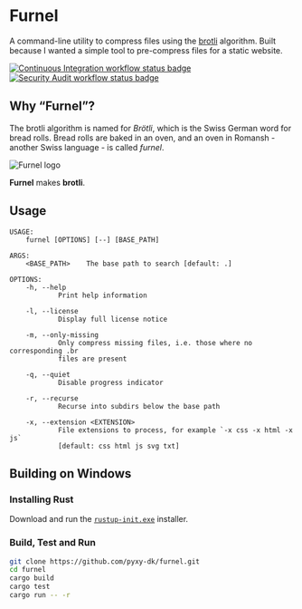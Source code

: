 # Furnel

A command-line utility to compress files using the [brotli] algorithm. Built because I wanted a
simple tool to pre-compress files for a static website.

[![Continuous Integration workflow status badge][badge-ci-svg]][badge-ci-href]
[![Security Audit workflow status badge][badge-audit-svg]][badge-audit-href]

## Why “Furnel”?

The brotli algorithm is named for *Brötli*, which is the Swiss German word for bread rolls. Bread
rolls are baked in an oven, and an oven in Romansh - another Swiss language - is called *furnel*.

![Furnel logo][og-image-url]

**Furnel** makes **brotli**.

## Usage

```text
USAGE:
    furnel [OPTIONS] [--] [BASE_PATH]

ARGS:
    <BASE_PATH>    The base path to search [default: .]

OPTIONS:
    -h, --help
            Print help information

    -l, --license
            Display full license notice

    -m, --only-missing
            Only compress missing files, i.e. those where no corresponding .br
            files are present

    -q, --quiet
            Disable progress indicator

    -r, --recurse
            Recurse into subdirs below the base path

    -x, --extension <EXTENSION>
            File extensions to process, for example `-x css -x html -x js`
            [default: css html js svg txt]
```

## Building on Windows

### Installing Rust

Download and run the [`rustup-init.exe`][rustup] installer.

### Build, Test and Run

```bash
git clone https://github.com/pyxy-dk/furnel.git
cd furnel
cargo build
cargo test
cargo run -- -r
```

[badge-audit-href]: https://github.com/pyxy-dk/furnel/actions/workflows/audit.yml
[badge-audit-svg]: https://github.com/pyxy-dk/furnel/actions/workflows/audit.yml/badge.svg
[badge-ci-href]: https://github.com/pyxy-dk/furnel/actions/workflows/ci.yml
[badge-ci-svg]: https://github.com/pyxy-dk/furnel/actions/workflows/ci.yml/badge.svg
[brotli]: https://en.wikipedia.org/wiki/Brotli
[og-image-url]: https://repository-images.githubusercontent.com/451275347/f342ccad-8e6c-4815-be3e-2375f970694b
[rustup]: https://static.rust-lang.org/rustup/dist/x86_64-pc-windows-msvc/rustup-init.exe
